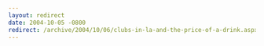 ```yaml
---
layout: redirect
date: 2004-10-05 -0800
redirect: /archive/2004/10/06/clubs-in-la-and-the-price-of-a-drink.aspx/
---
```

